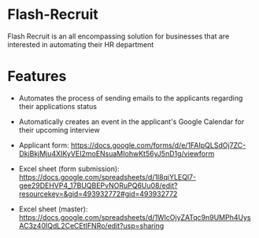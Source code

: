 # Flash-Recruit
Flash Recruit is an all encompassing solution for businesses that are interested in automating their HR department

# Features
- Automates the process of sending emails to the applicants regarding their applications status

- Automatically creates an event in the applicant's Google Calendar for their upcoming interview

- Applicant form: https://docs.google.com/forms/d/e/1FAIpQLSdOj7ZC-DkjBkjMju4XIKyVEI2moENsuaMIohwKt56yJ5nD1g/viewform
- Excel sheet (form submission): https://docs.google.com/spreadsheets/d/1l8qiYLEQl7-gee29DEHVP4_17BUQBEPvNORuPQ6Uu08/edit?resourcekey=&gid=493932772#gid=493932772
- Excel sheet (master): https://docs.google.com/spreadsheets/d/1WlcOjyZATqc9n9UMPh4UysAC3z40IQdL2CeCEtIFNRo/edit?usp=sharing
